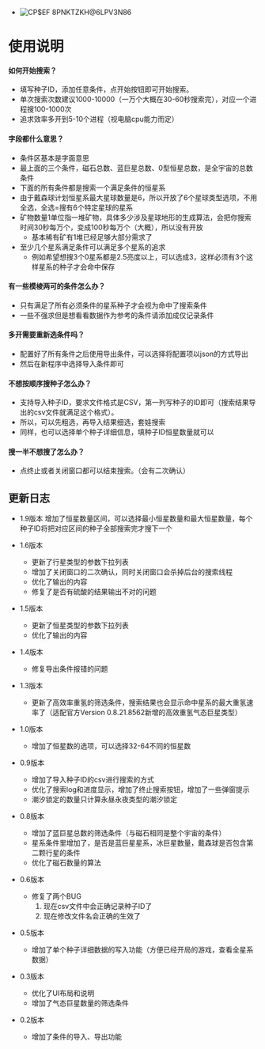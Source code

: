 - ![CP$EF 8PNKTZKH@6LPV3N86](https://user-images.githubusercontent.com/34654211/134377457-afd77049-fa29-490e-824d-40e85af3326c.png)

# 使用说明

#### 如何开始搜索？
- 填写种子ID，添加任意条件，点开始按钮即可开始搜索。
- 单次搜索次数建议1000-10000（一万个大概在30-60秒搜索完），对应一个进程搜100-1000次
- 追求效率多开到5-10个进程（视电脑cpu能力而定）


#### 字段都什么意思？
- 条件区基本是字面意思
- 最上面的三个条件，磁石总数、蓝巨星总数、0型恒星总数，是全宇宙的总数条件
- 下面的所有条件都是搜索一个满足条件的恒星系
- 由于戴森球计划恒星系最大星球数量是6，所以开放了6个星球类型选项，不用全选，全选=搜有6个特定星球的星系
- 矿物数量1单位指一堆矿物，具体多少涉及星球地形的生成算法，会把你搜索时间30秒每万个，变成100秒每万个（大概），所以没有开放
   - 基本稀有矿有1堆已经足够大部分需求了
- 至少几个星系满足条件可以满足多个星系的追求
   - 例如希望想搜3个0星系都是2.5亮度以上，可以选成3，这样必须有3个这样星系的种子才会命中保存

#### 有一些模棱两可的条件怎么办？
- 只有满足了所有必须条件的星系种子才会视为命中了搜索条件
- 一些不强求但是想看看数据作为参考的条件请添加成仅记录条件


#### 多开需要重新选条件吗？
- 配置好了所有条件之后使用导出条件，可以选择将配置项以json的方式导出
- 然后在新程序中选择导入条件即可


#### 不想按顺序搜种子怎么办？
- 支持导入种子ID，要求文件格式是CSV，第一列写种子的ID即可（搜索结果导出的csv文件就满足这个格式）。
- 所以，可以先粗选，再导入结果细选，套娃搜索
- 同样，也可以选择单个种子详细信息，填种子ID恒星数量就可以

#### 搜一半不想搜了怎么办？
- 点终止或者关闭窗口都可以结束搜索。（会有二次确认）

## 更新日志
- 1.9版本
  增加了恒星数量区间，可以选择最小恒星数量和最大恒星数量，每个种子ID将把对应区间的种子全部搜索完才搜下一个
- 1.6版本
  - 更新了行星类型的参数下拉列表
  - 增加了关闭窗口的二次确认，同时关闭窗口会杀掉后台的搜索线程
  - 优化了输出的内容
  - 修复了是否有硫酸的结果输出不对的问题
- 1.5版本
  - 更新了恒星类型的参数下拉列表
  - 优化了输出的内容
- 1.4版本
  - 修复导出条件报错的问题
- 1.3版本
  - 更新了高效率重氢的筛选条件，搜索结果也会显示命中星系的最大重氢速率了（适配官方Version 0.8.21.8562新增的高效重氢气态巨星类型）
    
- 1.0版本
  - 增加了恒星数的选项，可以选择32-64不同的恒星数
- 0.9版本
  - 增加了导入种子ID的csv进行搜索的方式
  - 优化了搜索log和进度显示，增加了终止搜索按钮，增加了一些弹窗提示
  - 潮汐锁定的数量只计算永昼永夜类型的潮汐锁定
- 0.8版本
  - 增加了蓝巨星总数的筛选条件（与磁石相同是整个宇宙的条件）
  - 星系条件里增加了，是否是蓝巨星星系，冰巨星数量，戴森球是否包含第二颗行星的条件
  - 优化了磁石数量的算法
- 0.6版本
  - 修复了两个BUG
     1. 现在csv文件中会正确记录种子ID了
     2. 现在修改文件名会正确的生效了 
- 0.5版本
  - 增加了单个种子详细数据的写入功能（方便已经开局的游戏，查看全星系数据）
  
- 0.3版本
  - 优化了UI布局和说明
  - 增加了气态巨星数量的筛选条件

- 0.2版本
  - 增加了条件的导入、导出功能


